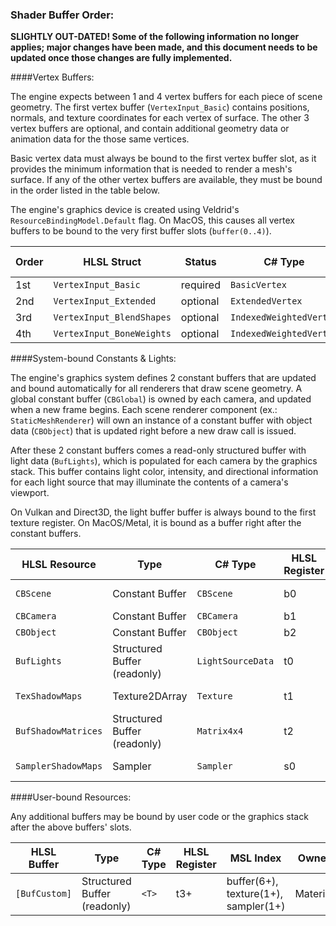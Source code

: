 ### Shader Buffer Order:

**SLIGHTLY OUT-DATED! Some of the following information no longer applies; major changes have been made, and this document needs to be updated once those changes are fully implemented.**

####Vertex Buffers:

The engine expects between 1 and 4 vertex buffers for each piece of scene geometry. The first vertex buffer (```VertexInput_Basic```) contains positions, normals, and texture coordinates for each vertex of surface. The other 3 vertex buffers are optional, and contain additional geometry data or animation data for the those same vertices.

Basic vertex data must always be bound to the first vertex buffer slot, as it provides the minimum information that is needed to render a mesh's surface. If any of the other vertex buffers are available, they must be bound in the order listed in the table below.

The engine's graphics device is created using Veldrid's ```ResourceBindingModel.Default``` flag. On MacOS, this causes all vertex buffers to be bound to the very first buffer slots (```buffer(0..4)```).

| **Order** | **HLSL Struct** | **Status** | **C\# Type** | **MSL Index** |
| --- | --- | --- | --- | --- |
| 1st | ```VertexInput_Basic``` | required | ```BasicVertex``` | buffer(0) |
| 2nd | ```VertexInput_Extended``` | optional | ```ExtendedVertex``` | buffer(1) |
| 3rd | ```VertexInput_BlendShapes``` | optional | ```IndexedWeightedVertex``` | buffer(2) |
| 4th | ```VertexInput_BoneWeights``` | optional | ```IndexedWeightedVertex``` | buffer(3) |


####System-bound Constants & Lights:

The engine's graphics system defines 2 constant buffers that are updated and bound automatically for all renderers that draw scene geometry. A global constant buffer (```CBGlobal```) is owned by each camera, and updated when a new frame begins. Each scene renderer component (ex.: ```StaticMeshRenderer```) will own an instance of a constant buffer with object data (```CBObject```) that is updated right before a new draw call is issued.

After these 2 constant buffers comes a read-only structured buffer with light data (```BufLights```), which is populated for each camera by the graphics stack. This buffer contains light color, intensity, and directional information for each light source that may illuminate the contents of a camera's viewport.

On Vulkan and Direct3D, the light buffer buffer is always bound to the first texture register. On MacOS/Metal, it is bound as a buffer right after the constant buffers.

| **HLSL Resource** | **Type** | **C\# Type** | **HLSL Register** | **MSL Index** | **Owner** |
| --- | --- | --- | --- | --- | --- |
| ```CBScene``` | Constant Buffer | ```CBScene``` | b0 | buffer(+1) | Graphics Stack |
| ```CBCamera``` | Constant Buffer | ```CBCamera``` | b1 | buffer(+2) | Camera |
| ```CBObject``` | Constant Buffer | ```CBObject``` | b2 | buffer(+3) | Renderer |
| ```BufLights``` | Structured Buffer (readonly) | ```LightSourceData``` | t0 | buffer(+3) | Camera |
| ```TexShadowMaps``` | Texture2DArray | ```Texture``` | t1 | texture(0) | Graphics Stack |
| ```BufShadowMatrices``` | Structured Buffer (readonly) | ```Matrix4x4``` | t2 | buffer(+4) | Graphics Stack |
| ```SamplerShadowMaps``` | Sampler | ```Sampler``` | s0 | sampler(0) | Graphics Stack |


####User-bound Resources:

Any additional buffers may be bound by user code or the graphics stack after the above buffers' slots.

| **HLSL Buffer** | **Type** | **C\# Type** | **HLSL Register** | **MSL Index** | **Owner** |
| --- | --- | --- | --- | --- | --- |
| ```[BufCustom]``` | Structured Buffer (readonly) | ```<T>``` | t3+ | buffer(6+), texture(1+), sampler(1+) | Material |
